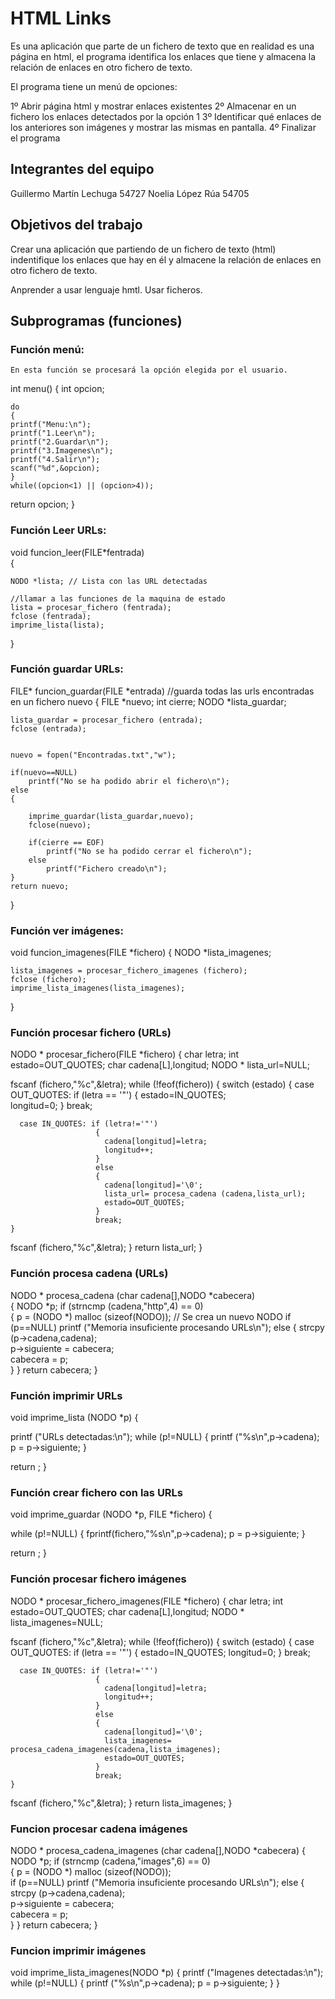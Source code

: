 # HTML Links
Es una aplicación que parte de un fichero de texto que en realidad es una página en html, el programa identifica los enlaces que tiene y almacena la relación de enlaces en otro fichero de texto.

El programa tiene un menú de opciones:

1º Abrir página html y mostrar enlaces existentes
2º Almacenar en un fichero los enlaces detectados por la opción 1
3º Identificar qué enlaces de los anteriores son imágenes y mostrar las mismas en pantalla.
4º Finalizar el programa

## Integrantes del equipo
Guillermo Martín Lechuga 54727
Noelia López Rúa 54705

## Objetivos del trabajo
Crear una aplicación que partiendo de un fichero de texto (html) indentifique los enlaces que hay en él y almacene la relación de enlaces en otro fichero de texto.

Anprender a usar lenguaje hmtl.
Usar ficheros.

## Subprogramas (funciones)

### Función menú:
	En esta función se procesará la opción elegida por el usuario.
	
int menu()
{
    int opcion;

    do
    {
    printf("Menu:\n");
    printf("1.Leer\n");
    printf("2.Guardar\n");
    printf("3.Imagenes\n");
    printf("4.Salir\n");
    scanf("%d",&opcion);
    }
    while((opcion<1) || (opcion>4));
    
 return opcion;
 }
 
### Función Leer URLs:
void funcion_leer(FILE*fentrada)  
{
    
    NODO *lista; // Lista con las URL detectadas
    
    //llamar a las funciones de la maquina de estado
    lista = procesar_fichero (fentrada);
    fclose (fentrada);
    imprime_lista(lista);                
}
   
### Función guardar URLs:	
FILE* funcion_guardar(FILE *entrada) //guarda todas las urls encontradas en un fichero nuevo
{
    FILE *nuevo;
    int cierre;
    NODO *lista_guardar;
    
    lista_guardar = procesar_fichero (entrada);
    fclose (entrada);
    
    
    nuevo = fopen("Encontradas.txt","w");
    
    if(nuevo==NULL)
        printf("No se ha podido abrir el fichero\n");
    else
    {
        
        imprime_guardar(lista_guardar,nuevo);
        fclose(nuevo);
        
        if(cierre == EOF)
            printf("No se ha podido cerrar el fichero\n");
        else
            printf("Fichero creado\n");
    }
    return nuevo;
}

###  Función ver imágenes:
void funcion_imagenes(FILE *fichero)
{
    NODO *lista_imagenes;
    
    lista_imagenes = procesar_fichero_imagenes (fichero);
    fclose (fichero);
    imprime_lista_imagenes(lista_imagenes);
}

### Función procesar fichero (URLs)
NODO * procesar_fichero(FILE *fichero)
{
  char letra;
  int estado=OUT_QUOTES;
  char cadena[L],longitud;
  NODO * lista_url=NULL;
  
  fscanf (fichero,"%c",&letra);
  while (!feof(fichero))
  {
    switch (estado)
    {
      case OUT_QUOTES: if (letra == '"') 
                       {
                         estado=IN_QUOTES;  
                         longitud=0;
                       }
                       break;

      case IN_QUOTES: if (letra!='"')  
                       {
                         cadena[longitud]=letra;  
                         longitud++;
                       }
                       else  
                       {
                         cadena[longitud]='\0';  
                         lista_url= procesa_cadena (cadena,lista_url);
                         estado=OUT_QUOTES; 
                       }
                       break;
    } 
   fscanf (fichero,"%c",&letra);
  } 
  return lista_url;
}

### Función procesa cadena (URLs)
NODO * procesa_cadena (char cadena[],NODO *cabecera)   
{
  NODO *p;
  if (strncmp (cadena,"http",4) == 0)  
  {
     p = (NODO *) malloc (sizeof(NODO));  // Se crea un nuevo NODO
     if (p==NULL)
       printf ("Memoria insuficiente procesando URLs\n");
     else
     {
       strcpy (p->cadena,cadena);  
       p->siguiente = cabecera;  
       cabecera = p;              
     }
  }
  return cabecera;
}

### Función imprimir URLs
void imprime_lista (NODO *p) 
{
    
  printf ("URLs detectadas:\n");
  while (p!=NULL)
  {
    printf ("%s\n",p->cadena);
    p = p->siguiente;
  }
  
  return ;
}

### Función crear fichero con las URLs
void imprime_guardar (NODO *p, FILE *fichero) 
{
    
  
  while (p!=NULL)
  {
    fprintf(fichero,"%s\n",p->cadena);
    p = p->siguiente;
  }
  
  return ;
}

### Función procesar fichero imágenes
NODO * procesar_fichero_imagenes(FILE *fichero)
{
  char letra;
  int estado=OUT_QUOTES;
  char cadena[L],longitud;
  NODO * lista_imagenes=NULL;  
  
  fscanf (fichero,"%c",&letra);
  while (!feof(fichero))
  {
    switch (estado)
    {
      case OUT_QUOTES: if (letra == '"') 
                       {
                         estado=IN_QUOTES; 
                         longitud=0;
                       }
                       break;

      case IN_QUOTES: if (letra!='"')  
                       {
                         cadena[longitud]=letra;  
                         longitud++;
                       }
                       else  
                       {
                         cadena[longitud]='\0';  
                         lista_imagenes= procesa_cadena_imagenes(cadena,lista_imagenes);
                         estado=OUT_QUOTES; 
                       }
                       break;
    } 
   fscanf (fichero,"%c",&letra);
  } 
  return lista_imagenes;
}

### Funcion procesar cadena imágenes
NODO * procesa_cadena_imagenes (char cadena[],NODO *cabecera)
{
  NODO *p;
  if (strncmp (cadena,"images",6) == 0)  
  {
     p = (NODO *) malloc (sizeof(NODO));  
     if (p==NULL)
       printf ("Memoria insuficiente procesando URLs\n");
     else
     {
       strcpy (p->cadena,cadena);  
       p->siguiente = cabecera;   
       cabecera = p;              
     }
  }
  return cabecera;
}
### Funcion imprimir imágenes
void imprime_lista_imagenes(NODO *p) 
{
  printf ("Imagenes detectadas:\n");
  while (p!=NULL)
  {
    printf ("%s\n",p->cadena);
    p = p->siguiente;
  }
}

